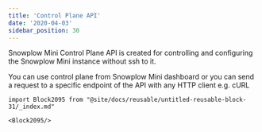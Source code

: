 ```yaml
---
title: 'Control Plane API'
date: '2020-04-03'
sidebar_position: 30
---
```


Snowplow Mini Control Plane API is created for controlling and configuring the Snowplow Mini instance without ssh to it.

You can use control plane from Snowplow Mini dashboard or you can send a request to a specific endpoint of the API with any HTTP client e.g. cURL

```mdx-code-block
import Block2095 from "@site/docs/reusable/untitled-reusable-block-31/_index.md"

<Block2095/>
```
